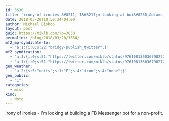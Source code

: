 ```yaml
---
id: 3630
title: 'irony of ironies &#8211; I&#8217;m looking at bui&#8230;&diams;'
date: 2018-03-20T10:50:34-04:00
author: Michael Bishop
layout: post
guid: https://miklb.com/?p=3630
permalink: /blog/2018/03/20/3630/
mf2_mp-syndicate-to:
  - 'a:1:{i:0;s:22:"bridgy-publish_twitter";}'
mf2_syndication:
  - 'a:1:{i:0;s:51:"https://twitter.com/miklb/status/976108136036790272";}'
  - 'a:1:{i:0;s:51:"https://twitter.com/miklb/status/976108136036790272";}'
geo_weather:
  - 'a:2:{s:5:"units";s:1:"F";s:4:"icon";s:4:"none";}'
geo_public:
  - "1"
categories:
  - misc
kind:
  - Note
---
```

irony of ironies - I'm looking at building a FB Messenger bot for a non-profit. 
